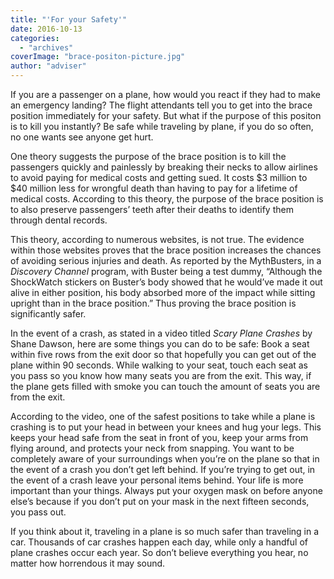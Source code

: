 ```yaml
---
title: "'For your Safety'"
date: 2016-10-13
categories: 
  - "archives"
coverImage: "brace-positon-picture.jpg"
author: "adviser"
---
```


If you are a passenger on a plane, how would you react if they had to make an emergency landing? The flight attendants tell you to get into the brace position immediately for your safety. But what if the purpose of this positon is to kill you instantly? Be safe while traveling by plane, if you do so often, no one wants see anyone get hurt.

One theory suggests the purpose of the brace position is to kill the passengers quickly and painlessly by breaking their necks to allow airlines to avoid paying for medical costs and getting sued. It costs $3 million to $40 million less for wrongful death than having to pay for a lifetime of medical costs. According to this theory, the purpose of the brace position is to also preserve passengers’ teeth after their deaths to identify them through dental records.

This theory, according to numerous websites, is not true. The evidence within those websites proves that the brace position increases the chances of avoiding serious injuries and death. As reported by the MythBusters, in a _Discovery Channel_ program, with Buster being a test dummy, “Although the ShockWatch stickers on Buster’s body showed that he would’ve made it out alive in either position, his body absorbed more of the impact while sitting upright than in the brace position.” Thus proving the brace position is significantly safer.

In the event of a crash, as stated in a video titled _Scary Plane Crashes_ by Shane Dawson, here are some things you can do to be safe: Book a seat within five rows from the exit door so that hopefully you can get out of the plane within 90 seconds. While walking to your seat, touch each seat as you pass so you know how many seats you are from the exit. This way, if the plane gets filled with smoke you can touch the amount of seats you are from the exit.

According to the video, one of the safest positions to take while a plane is crashing is to put your head in between your knees and hug your legs. This keeps your head safe from the seat in front of you, keep your arms from flying around, and protects your neck from snapping. You want to be completely aware of your surroundings when you’re on the plane so that in the event of a crash you don’t get left behind. If you’re trying to get out, in the event of a crash leave your personal items behind. Your life is more important than your things. Always put your oxygen mask on before anyone else’s because if you don’t put on your mask in the next fifteen seconds, you pass out.

If you think about it, traveling in a plane is so much safer than traveling in a car. Thousands of car crashes happen each day, while only a handful of plane crashes occur each year. So don’t believe everything you hear, no matter how horrendous it may sound.
